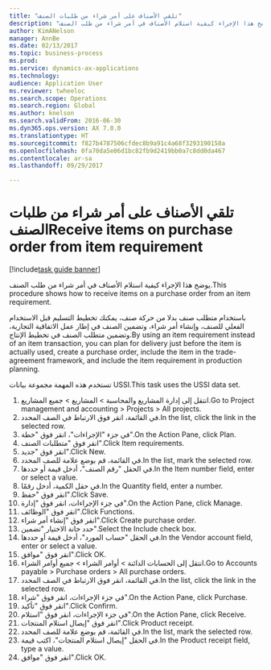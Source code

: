 ```yaml
--- 
title: "تلقي الأصناف على أمر شراء من طلبات الصنف"
description: "يوضح هذا الإجراء كيفية استلام الأصناف في أمر شراء من طلب الصنف."
author: KimANelson
manager: AnnBe
ms.date: 02/13/2017
ms.topic: business-process
ms.prod: 
ms.service: dynamics-ax-applications
ms.technology: 
audience: Application User
ms.reviewer: twheeloc
ms.search.scope: Operations
ms.search.region: Global
ms.author: knelson
ms.search.validFrom: 2016-06-30
ms.dyn365.ops.version: AX 7.0.0
ms.translationtype: HT
ms.sourcegitcommit: f827b4787506cfdec8b9a91c4a68f3293190158a
ms.openlocfilehash: 0fa70da5e06d1bc82fb9d2419bb0a7c8dd0da467
ms.contentlocale: ar-sa
ms.lasthandoff: 09/29/2017

---
```

# <a name="receive-items-on-purchase-order-from-item-requirement"></a><span data-ttu-id="dc3ad-103">تلقي الأصناف على أمر شراء من طلبات الصنف</span><span class="sxs-lookup"><span data-stu-id="dc3ad-103">Receive items on purchase order from item requirement</span></span>

[!include[task guide banner](../../includes/task-guide-banner.md)]

<span data-ttu-id="dc3ad-104">يوضح هذا الإجراء كيفية استلام الأصناف في أمر شراء من طلب الصنف.</span><span class="sxs-lookup"><span data-stu-id="dc3ad-104">This procedure shows how to receive items on a purchase order from an item requirement.</span></span>

<span data-ttu-id="dc3ad-105">باستخدام متطلب صنف بدلا من حركة صنف، يمكنك تخطيط التسليم قبل الاستخدام الفعلي للصنف، وإنشاء أمر شراء، وتضمين الصنف في إطار عمل الاتفاقية التجارية، وتضمين متطلب الصنف في تخطيط الإنتاج.</span><span class="sxs-lookup"><span data-stu-id="dc3ad-105">By using an item requirement instead of an item transaction, you can plan for delivery just before the item is actually used, create a purchase order, include the item in the trade-agreement framework, and include the item requirement in production planning.</span></span> 

<span data-ttu-id="dc3ad-106">تستخدم هذه المهمة مجموعة بيانات USSI.</span><span class="sxs-lookup"><span data-stu-id="dc3ad-106">This task uses the USSI data set.</span></span>

1. <span data-ttu-id="dc3ad-107">انتقل إلى إدارة المشاريع والمحاسبة > المشاريع > جميع المشاريع.</span><span class="sxs-lookup"><span data-stu-id="dc3ad-107">Go to Project management and accounting > Projects > All projects.</span></span>
2. <span data-ttu-id="dc3ad-108">في القائمة، انقر فوق الارتباط في الصف المحدد.</span><span class="sxs-lookup"><span data-stu-id="dc3ad-108">In the list, click the link in the selected row.</span></span>
3. <span data-ttu-id="dc3ad-109">في جزء "الإجراءات"، انقر فوق "خطة".</span><span class="sxs-lookup"><span data-stu-id="dc3ad-109">On the Action Pane, click Plan.</span></span>
4. <span data-ttu-id="dc3ad-110">انقر فوق "متطلبات الصنف".</span><span class="sxs-lookup"><span data-stu-id="dc3ad-110">Click Item requirements.</span></span>
5. <span data-ttu-id="dc3ad-111">انقر فوق "جديد".</span><span class="sxs-lookup"><span data-stu-id="dc3ad-111">Click New.</span></span>
6. <span data-ttu-id="dc3ad-112">في القائمة، قم بوضع علامة للصف المحدد.</span><span class="sxs-lookup"><span data-stu-id="dc3ad-112">In the list, mark the selected row.</span></span>
7. <span data-ttu-id="dc3ad-113">في الحقل "رقم الصنف"، أدخل قيمة أو حددها.</span><span class="sxs-lookup"><span data-stu-id="dc3ad-113">In the Item number field, enter or select a value.</span></span>
8. <span data-ttu-id="dc3ad-114">في حقل الكمية، أدخل رقمًا.</span><span class="sxs-lookup"><span data-stu-id="dc3ad-114">In the Quantity field, enter a number.</span></span>
9. <span data-ttu-id="dc3ad-115">انقر فوق "حفظ".</span><span class="sxs-lookup"><span data-stu-id="dc3ad-115">Click Save.</span></span>
10. <span data-ttu-id="dc3ad-116">في جزء الإجراءات، انقر فوق "إدارة".</span><span class="sxs-lookup"><span data-stu-id="dc3ad-116">On the Action Pane, click Manage.</span></span>
11. <span data-ttu-id="dc3ad-117">انقر فوق "الوظائف".</span><span class="sxs-lookup"><span data-stu-id="dc3ad-117">Click Functions.</span></span>
12. <span data-ttu-id="dc3ad-118">انقر فوق "إنشاء أمر شراء".</span><span class="sxs-lookup"><span data-stu-id="dc3ad-118">Click Create purchase order.</span></span>
13. <span data-ttu-id="dc3ad-119">حدد خانة الاختيار "تضمين".</span><span class="sxs-lookup"><span data-stu-id="dc3ad-119">Select the Include check box.</span></span>
14. <span data-ttu-id="dc3ad-120">في الحقل "حساب المورد"، أدخل قيمة أو حددها.</span><span class="sxs-lookup"><span data-stu-id="dc3ad-120">In the Vendor account field, enter or select a value.</span></span>
15. <span data-ttu-id="dc3ad-121">انقر فوق "موافق".</span><span class="sxs-lookup"><span data-stu-id="dc3ad-121">Click OK.</span></span>
16. <span data-ttu-id="dc3ad-122">انتقل إلى الحسابات الدائنة > أوامر الشراء > جميع أوامر الشراء.</span><span class="sxs-lookup"><span data-stu-id="dc3ad-122">Go to Accounts payable > Purchase orders > All purchase orders.</span></span>
17. <span data-ttu-id="dc3ad-123">في القائمة، انقر فوق الارتباط في الصف المحدد.</span><span class="sxs-lookup"><span data-stu-id="dc3ad-123">In the list, click the link in the selected row.</span></span>
18. <span data-ttu-id="dc3ad-124">في جزء الإجراءات، انقر فوق "شراء".</span><span class="sxs-lookup"><span data-stu-id="dc3ad-124">On the Action Pane, click Purchase.</span></span>
19. <span data-ttu-id="dc3ad-125">انقر فوق "تأكيد".</span><span class="sxs-lookup"><span data-stu-id="dc3ad-125">Click Confirm.</span></span>
20. <span data-ttu-id="dc3ad-126">في جزء الإجراءات، انقر فوق "استلام".</span><span class="sxs-lookup"><span data-stu-id="dc3ad-126">On the Action Pane, click Receive.</span></span>
21. <span data-ttu-id="dc3ad-127">انقر فوق "إيصال استلام المنتجات".</span><span class="sxs-lookup"><span data-stu-id="dc3ad-127">Click Product receipt.</span></span>
22. <span data-ttu-id="dc3ad-128">في القائمة، قم بوضع علامة للصف المحدد.</span><span class="sxs-lookup"><span data-stu-id="dc3ad-128">In the list, mark the selected row.</span></span>
23. <span data-ttu-id="dc3ad-129">في الحقل "إيصال استلام المنتجات"، اكتب قيمة.</span><span class="sxs-lookup"><span data-stu-id="dc3ad-129">In the Product receipt field, type a value.</span></span>
24. <span data-ttu-id="dc3ad-130">انقر فوق "موافق".</span><span class="sxs-lookup"><span data-stu-id="dc3ad-130">Click OK.</span></span>


